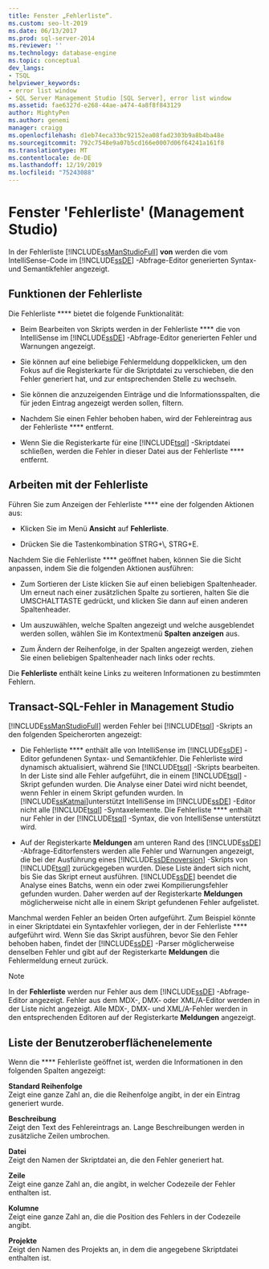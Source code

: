```yaml
---
title: Fenster „Fehlerliste“.
ms.custom: seo-lt-2019
ms.date: 06/13/2017
ms.prod: sql-server-2014
ms.reviewer: ''
ms.technology: database-engine
ms.topic: conceptual
dev_langs:
- TSQL
helpviewer_keywords:
- error list window
- SQL Server Management Studio [SQL Server], error list window
ms.assetid: fae6327d-e268-44ae-a474-4a8f8f843129
author: MightyPen
ms.author: genemi
manager: craigg
ms.openlocfilehash: d1eb74eca33bc92152ea08fad2303b9a8b4ba48e
ms.sourcegitcommit: 792c7548e9a07b5cd166e0007d06f64241a161f8
ms.translationtype: MT
ms.contentlocale: de-DE
ms.lasthandoff: 12/19/2019
ms.locfileid: "75243088"
---
```

# <a name="error-list-window-management-studio"></a>Fenster 'Fehlerliste' (Management Studio)
  In der Fehlerliste [!INCLUDE[ssManStudioFull](../../includes/ssmanstudiofull-md.md)] **von** werden die vom IntelliSense-Code im [!INCLUDE[ssDE](../../includes/ssde-md.md)] -Abfrage-Editor generierten Syntax- und Semantikfehler angezeigt.  
  
## <a name="features-of-the-error-list"></a>Funktionen der Fehlerliste  
 Die Fehlerliste **** bietet die folgende Funktionalität:  
  
-   Beim Bearbeiten von Skripts werden in der Fehlerliste **** die von IntelliSense im [!INCLUDE[ssDE](../../includes/ssde-md.md)] -Abfrage-Editor generierten Fehler und Warnungen angezeigt.  
  
-   Sie können auf eine beliebige Fehlermeldung doppelklicken, um den Fokus auf die Registerkarte für die Skriptdatei zu verschieben, die den Fehler generiert hat, und zur entsprechenden Stelle zu wechseln.  
  
-   Sie können die anzuzeigenden Einträge und die Informationsspalten, die für jeden Eintrag angezeigt werden sollen, filtern.  
  
-   Nachdem Sie einen Fehler behoben haben, wird der Fehlereintrag aus der Fehlerliste **** entfernt.  
  
-   Wenn Sie die Registerkarte für eine [!INCLUDE[tsql](../../includes/tsql-md.md)] -Skriptdatei schließen, werden die Fehler in dieser Datei aus der Fehlerliste **** entfernt.  
  
## <a name="working-with-the-error-list"></a>Arbeiten mit der Fehlerliste  
 Führen Sie zum Anzeigen der Fehlerliste **** eine der folgenden Aktionen aus:  
  
-   Klicken Sie im Menü **Ansicht** auf **Fehlerliste**.  
  
-   Drücken Sie die Tastenkombination STRG+\\, STRG+E.  
  
 Nachdem Sie die Fehlerliste **** geöffnet haben, können Sie die Sicht anpassen, indem Sie die folgenden Aktionen ausführen:  
  
-   Zum Sortieren der Liste klicken Sie auf einen beliebigen Spaltenheader. Um erneut nach einer zusätzlichen Spalte zu sortieren, halten Sie die UMSCHALTTASTE gedrückt, und klicken Sie dann auf einen anderen Spaltenheader.  
  
-   Um auszuwählen, welche Spalten angezeigt und welche ausgeblendet werden sollen, wählen Sie im Kontextmenü **Spalten anzeigen** aus.  
  
-   Zum Ändern der Reihenfolge, in der Spalten angezeigt werden, ziehen Sie einen beliebigen Spaltenheader nach links oder rechts.  
  
 Die **Fehlerliste** enthält keine Links zu weiteren Informationen zu bestimmten Fehlern.  
  
## <a name="transact-sql-errors-in-management-studio"></a>Transact-SQL-Fehler in Management Studio  
 
  [!INCLUDE[ssManStudioFull](../../includes/ssmanstudiofull-md.md)] werden Fehler bei [!INCLUDE[tsql](../../includes/tsql-md.md)] -Skripts an den folgenden Speicherorten angezeigt:  
  
-   Die Fehlerliste **** enthält alle von IntelliSense im [!INCLUDE[ssDE](../../includes/ssde-md.md)] -Editor gefundenen Syntax- und Semantikfehler. Die Fehlerliste wird dynamisch aktualisiert, während Sie [!INCLUDE[tsql](../../includes/tsql-md.md)] -Skripts bearbeiten. In der Liste sind alle Fehler aufgeführt, die in einem [!INCLUDE[tsql](../../includes/tsql-md.md)] -Skript gefunden wurden. Die Analyse einer Datei wird nicht beendet, wenn Fehler in einem Skript gefunden wurden. In [!INCLUDE[ssKatmai](../../includes/sskatmai-md.md)]unterstützt IntelliSense im [!INCLUDE[ssDE](../../includes/ssde-md.md)] -Editor nicht alle [!INCLUDE[tsql](../../includes/tsql-md.md)] -Syntaxelemente. Die Fehlerliste **** enthält nur Fehler in der [!INCLUDE[tsql](../../includes/tsql-md.md)] -Syntax, die von IntelliSense unterstützt wird.  
  
-   Auf der Registerkarte **Meldungen** am unteren Rand des [!INCLUDE[ssDE](../../includes/ssde-md.md)] -Abfrage-Editorfensters werden alle Fehler und Warnungen angezeigt, die bei der Ausführung eines [!INCLUDE[ssDEnoversion](../../includes/ssdenoversion-md.md)] -Skripts von [!INCLUDE[tsql](../../includes/tsql-md.md)] zurückgegeben wurden. Diese Liste ändert sich nicht, bis Sie das Skript erneut ausführen. 
  [!INCLUDE[ssDE](../../includes/ssde-md.md)] beendet die Analyse eines Batchs, wenn ein oder zwei Kompilierungsfehler gefunden wurden. Daher werden auf der Registerkarte **Meldungen** möglicherweise nicht alle in einem Skript gefundenen Fehler aufgelistet.  
  
 Manchmal werden Fehler an beiden Orten aufgeführt. Zum Beispiel könnte in einer Skriptdatei ein Syntaxfehler vorliegen, der in der Fehlerliste **** aufgeführt wird. Wenn Sie das Skript ausführen, bevor Sie den Fehler behoben haben, findet der [!INCLUDE[ssDE](../../includes/ssde-md.md)] -Parser möglicherweise denselben Fehler und gibt auf der Registerkarte **Meldungen** die Fehlermeldung erneut zurück.  
  
> [!NOTE]  
>  In der **Fehlerliste** werden nur Fehler aus dem [!INCLUDE[ssDE](../../includes/ssde-md.md)] -Abfrage-Editor angezeigt. Fehler aus dem MDX-, DMX- oder XML/A-Editor werden in der Liste nicht angezeigt. Alle MDX-, DMX- und XML/A-Fehler werden in den entsprechenden Editoren auf der Registerkarte **Meldungen** angezeigt.  
  
## <a name="uielement-list"></a>Liste der Benutzeroberflächenelemente  
 Wenn die **** Fehlerliste geöffnet ist, werden die Informationen in den folgenden Spalten angezeigt:  
  
 **Standard Reihenfolge**  
 Zeigt eine ganze Zahl an, die die Reihenfolge angibt, in der ein Eintrag generiert wurde.  
  
 **Beschreibung**  
 Zeigt den Text des Fehlereintrags an. Lange Beschreibungen werden in zusätzliche Zeilen umbrochen.  
  
 **Datei**  
 Zeigt den Namen der Skriptdatei an, die den Fehler generiert hat.  
  
 **Zeile**  
 Zeigt eine ganze Zahl an, die angibt, in welcher Codezeile der Fehler enthalten ist.  
  
 **Kolumne**  
 Zeigt eine ganze Zahl an, die die Position des Fehlers in der Codezeile angibt.  
  
 **Projekte**  
 Zeigt den Namen des Projekts an, in dem die angegebene Skriptdatei enthalten ist.  
